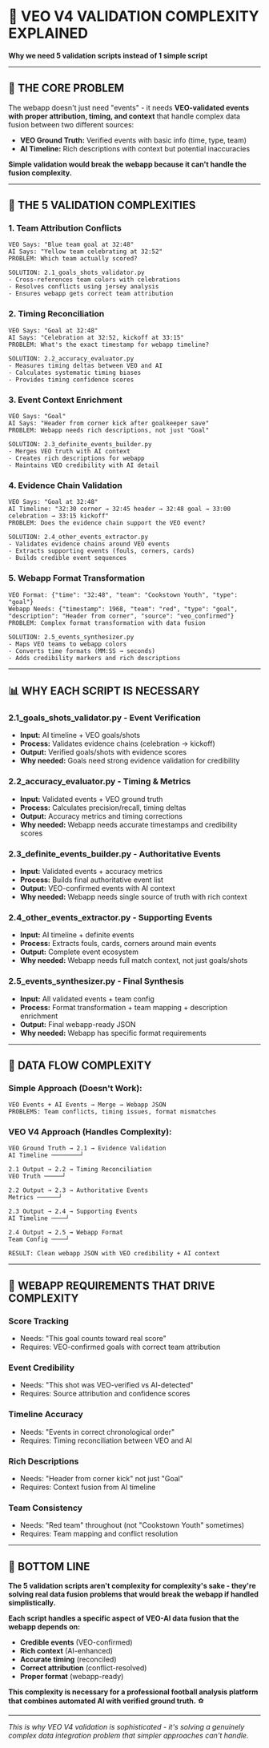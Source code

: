 # 🧠 VEO V4 VALIDATION COMPLEXITY EXPLAINED

**Why we need 5 validation scripts instead of 1 simple script**

---

## 🎯 **THE CORE PROBLEM**

The webapp doesn't just need "events" - it needs **VEO-validated events with proper attribution, timing, and context** that handle complex data fusion between two different sources:

- **VEO Ground Truth:** Verified events with basic info (time, type, team)
- **AI Timeline:** Rich descriptions with context but potential inaccuracies

**Simple validation would break the webapp because it can't handle the fusion complexity.**

---

## 🔧 **THE 5 VALIDATION COMPLEXITIES**

### **1. Team Attribution Conflicts**
```
VEO Says: "Blue team goal at 32:48"
AI Says: "Yellow team celebrating at 32:52"
PROBLEM: Which team actually scored?

SOLUTION: 2.1_goals_shots_validator.py
- Cross-references team colors with celebrations
- Resolves conflicts using jersey analysis
- Ensures webapp gets correct team attribution
```

### **2. Timing Reconciliation**
```
VEO Says: "Goal at 32:48"
AI Says: "Celebration at 32:52, kickoff at 33:15"
PROBLEM: What's the exact timestamp for webapp timeline?

SOLUTION: 2.2_accuracy_evaluator.py
- Measures timing deltas between VEO and AI
- Calculates systematic timing biases
- Provides timing confidence scores
```

### **3. Event Context Enrichment**
```
VEO Says: "Goal"
AI Says: "Header from corner kick after goalkeeper save"
PROBLEM: Webapp needs rich descriptions, not just "Goal"

SOLUTION: 2.3_definite_events_builder.py
- Merges VEO truth with AI context
- Creates rich descriptions for webapp
- Maintains VEO credibility with AI detail
```

### **4. Evidence Chain Validation**
```
VEO Says: "Goal at 32:48"
AI Timeline: "32:30 corner → 32:45 header → 32:48 goal → 33:00 celebration → 33:15 kickoff"
PROBLEM: Does the evidence chain support the VEO event?

SOLUTION: 2.4_other_events_extractor.py
- Validates evidence chains around VEO events
- Extracts supporting events (fouls, corners, cards)
- Builds credible event sequences
```

### **5. Webapp Format Transformation**
```
VEO Format: {"time": "32:48", "team": "Cookstown Youth", "type": "goal"}
Webapp Needs: {"timestamp": 1968, "team": "red", "type": "goal", "description": "Header from corner", "source": "veo_confirmed"}
PROBLEM: Complex format transformation with data fusion

SOLUTION: 2.5_events_synthesizer.py
- Maps VEO teams to webapp colors
- Converts time formats (MM:SS → seconds)
- Adds credibility markers and rich descriptions
```

---

## 📊 **WHY EACH SCRIPT IS NECESSARY**

### **2.1_goals_shots_validator.py** - Event Verification
- **Input:** AI timeline + VEO goals/shots
- **Process:** Validates evidence chains (celebration → kickoff)
- **Output:** Verified goals/shots with evidence scores
- **Why needed:** Goals need strong evidence validation for credibility

### **2.2_accuracy_evaluator.py** - Timing & Metrics
- **Input:** Validated events + VEO ground truth
- **Process:** Calculates precision/recall, timing deltas
- **Output:** Accuracy metrics and timing corrections
- **Why needed:** Webapp needs accurate timestamps and credibility scores

### **2.3_definite_events_builder.py** - Authoritative Events
- **Input:** Validated events + accuracy metrics
- **Process:** Builds final authoritative event list
- **Output:** VEO-confirmed events with AI context
- **Why needed:** Webapp needs single source of truth with rich context

### **2.4_other_events_extractor.py** - Supporting Events
- **Input:** AI timeline + definite events
- **Process:** Extracts fouls, cards, corners around main events
- **Output:** Complete event ecosystem
- **Why needed:** Webapp needs full match context, not just goals/shots

### **2.5_events_synthesizer.py** - Final Synthesis
- **Input:** All validated events + team config
- **Process:** Format transformation + team mapping + description enrichment
- **Output:** Final webapp-ready JSON
- **Why needed:** Webapp has specific format requirements

---

## 🔄 **DATA FLOW COMPLEXITY**

### **Simple Approach (Doesn't Work):**
```
VEO Events + AI Events → Merge → Webapp JSON
PROBLEMS: Team conflicts, timing issues, format mismatches
```

### **VEO V4 Approach (Handles Complexity):**
```
VEO Ground Truth → 2.1 → Evidence Validation
AI Timeline ────────┘

2.1 Output → 2.2 → Timing Reconciliation
VEO Truth ─────┘

2.2 Output → 2.3 → Authoritative Events
Metrics ──────┘

2.3 Output → 2.4 → Supporting Events  
AI Timeline ────┘

2.4 Output → 2.5 → Webapp Format
Team Config ────┘

RESULT: Clean webapp JSON with VEO credibility + AI context
```

---

## 🎯 **WEBAPP REQUIREMENTS THAT DRIVE COMPLEXITY**

### **Score Tracking**
- Needs: "This goal counts toward real score"
- Requires: VEO-confirmed goals with correct team attribution

### **Event Credibility**
- Needs: "This shot was VEO-verified vs AI-detected"
- Requires: Source attribution and confidence scores

### **Timeline Accuracy**
- Needs: "Events in correct chronological order"
- Requires: Timing reconciliation between VEO and AI

### **Rich Descriptions**
- Needs: "Header from corner kick" not just "Goal"
- Requires: Context fusion from AI timeline

### **Team Consistency**
- Needs: "Red team" throughout (not "Cookstown Youth" sometimes)
- Requires: Team mapping and conflict resolution

---

## 🚀 **BOTTOM LINE**

**The 5 validation scripts aren't complexity for complexity's sake - they're solving real data fusion problems that would break the webapp if handled simplistically.**

**Each script handles a specific aspect of VEO-AI data fusion that the webapp depends on:**
- **Credible events** (VEO-confirmed)
- **Rich context** (AI-enhanced)  
- **Accurate timing** (reconciled)
- **Correct attribution** (conflict-resolved)
- **Proper format** (webapp-ready)

**This complexity is necessary for a professional football analysis platform that combines automated AI with verified ground truth.** ⚽

---

*This is why VEO V4 validation is sophisticated - it's solving a genuinely complex data integration problem that simpler approaches can't handle.*